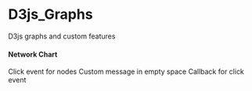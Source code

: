 # D3js_Graphs

D3js graphs and custom features


#### Network Chart ####
Click event for nodes
Custom message in empty space
Callback for click event

